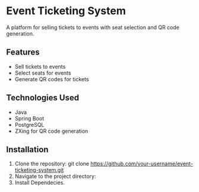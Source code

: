 # Event Ticketing System

A platform for selling tickets to events with seat selection and QR code generation.

## Features

- Sell tickets to events
- Select seats for events
- Generate QR codes for tickets

## Technologies Used

- Java
- Spring Boot
- PostgreSQL
- ZXing for QR code generation

## Installation

1. Clone the repository: git clone https://github.com/your-username/event-ticketing-system.git
2.   Navigate to the project directory:
3. Install Dependecies.       
